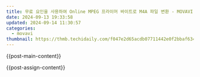 ```yaml
---
title: 무료 요인을 사용하여 Online MPEG 프라이머 바이트로 M4A 파일 변환 - MOVAVI
date: 2024-09-13 19:33:58
updated: 2024-09-14 11:30:57
categories:
  - movavi
thumbnail: https://thmb.techidaily.com/f047e2d65acdb07711442e0f2bbaf634be9eacb93e4be86849bf37896b7a66cb.jpg
---
```


{{post-main-content}}

<ins class="adsbygoogle"
     style="display:block"
     data-ad-format="autorelaxed"
     data-ad-client="ca-pub-7571918770474297"
     data-ad-slot="1223367746"></ins>

{{post-assign-content}}

<ins class="adsbygoogle"
     style="display:block"
     data-ad-client="ca-pub-7571918770474297"
     data-ad-slot="8358498916"
     data-ad-format="auto"
     data-full-width-responsive="true"></ins>
